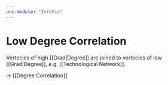 ```yaml
---
uni-module: "InfoVis"
---
```


# Low Degree Correlation

Vertecies of high [[Grad|Degree]] are joined to vertecies of low [[Grad|Degree]], e.g. [[Technological Network]].

→ [[Degree Correlation]]
